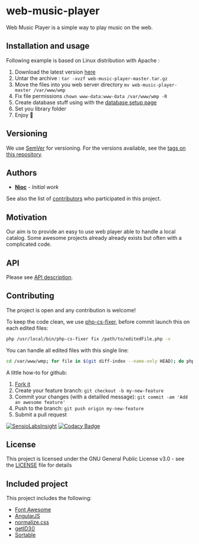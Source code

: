 # web-music-player

Web Music Player is a simple way to play music on the web.

## Installation and usage

Following example is based on Linux distribution with Apache :

1. Download the latest version [here](https://github.com/nioc/web-music-player/archive/master.tar.gz)
2. Untar the archive : `tar -xvzf web-music-player-master.tar.gz`
3. Move the files into you web server directory `mv web-music-player-master /var/www/wmp`
4. Fix file permissions `chown www-data:www-data /var/www/wmp -R`
5. Create database stuff using with the [database setup page](http://localhost/server/configuration/setup.php)
6. Set you library folder
7. Enjoy :musical_note:

## Versioning

We use [SemVer](http://semver.org/) for versioning. For the versions available, see the [tags on this repository](https://github.com/nioc/web-music-player/tags).

## Authors

* **[Nioc](https://github.com/nioc/)** - *Initial work*

See also the list of [contributors](https://github.com/nioc/web-music-player/contributors) who participated in this project.

## Motivation

Our aim is to provide an easy to use web player able to handle a local catalog. Some awesome projects already already exists but often with a complicated code.

## API

Please see [API description](API.md).


## Contributing

The project is open and any contribution is welcome!

To keep the code clean, we use [php-cs-fixer](http://cs.sensiolabs.org/), before commit launch this on each edited files:

```` bash
php /usr/local/bin/php-cs-fixer fix /path/to/editedFile.php -v
````
You can handle all edited files with this single line:
```` bash
cd /var/www/wmp; for file in $(git diff-index --name-only HEAD); do php /usr/local/bin/php-cs-fixer fix "$file" -v; done
````

A little how-to for github:

1. [Fork it](https://help.github.com/articles/fork-a-repo/)
2. Create your feature branch: `git checkout -b my-new-feature`
3. Commit your changes (with a detailled message): `git commit -am 'Add an awesome feature'`
4. Push to the branch: `git push origin my-new-feature`
5. Submit a pull request

[![SensioLabsInsight](https://insight.sensiolabs.com/projects/fa150783-5bf2-4e9d-bcee-395401edf439/mini.png)](https://insight.sensiolabs.com/projects/fa150783-5bf2-4e9d-bcee-395401edf439)
[![Codacy Badge](https://api.codacy.com/project/badge/grade/615c9f1907364f9a8812298c11b8eb31)](https://www.codacy.com/app/nioc/web-music-player)

## License

This project is licensed under the GNU General Public License v3.0 - see the [LICENSE](LICENSE.md) file for details

## Included project

This project includes the following:
- [Font Awesome](https://github.com/FortAwesome/Font-Awesome/)
- [AngularJS](https://github.com/angular/angular.js)
- [normalize.css](https://github.com/necolas/normalize.css)
- [getID3()](http://getid3.sourceforge.net)
- [Sortable](https://github.com/RubaXa/Sortable)
